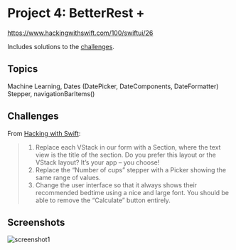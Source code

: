 #  Project 4: BetterRest +
https://www.hackingwithswift.com/100/swiftui/26

Includes solutions to the [challenges](https://www.hackingwithswift.com/books/ios-swiftui/betterrest-wrap-up).

## Topics

Machine Learning, Dates (DatePicker, DateComponents, DateFormatter) Stepper, navigationBarItems()

## Challenges

From [Hacking with Swift](https://www.hackingwithswift.com/books/ios-swiftui/betterrest-wrap-up):
>1. Replace each VStack in our form with a Section, where the text view is the title of the section. Do you prefer this layout or the VStack layout? It’s your app – you choose!
>2. Replace the “Number of cups” stepper with a Picker showing the same range of values.
>3. Change the user interface so that it always shows their recommended bedtime using a nice and large font. You should be able to remove the “Calculate” button entirely.

## Screenshots

![screenshot1](screenshots/BetterRest.png)


